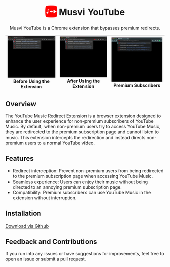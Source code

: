 <h1 align="center">
  <sub>
    <img  src="assets/icons/icon.png" height="38" width="38">
  </sub>
  Musvi YouTube
</h1>
<p align="center">
  Musvi YouTube is a Chrome extension that bypasses premium redirects.
</p>

| ![before]Before Using the Extension | ![after]After Using the Extension | ![premium]Premium Subscribers |
| ----------------------------------- | --------------------------------- | ----------------------------- |

## Overview

The YouTube Music Redirect Extension is a browser extension designed to enhance the user experience for non-premium subscribers of YouTube Music. By default, when non-premium users try to access YouTube Music, they are redirected to the premium subscription page and cannot listen to music. This extension intercepts the redirection and instead directs non-premium users to a normal YouTube video.

## Features

- Redirect interception: Prevent non-premium users from being redirected to the premium subscription page when accessing YouTube Music.
- Seamless experience: Users can enjoy their music without being directed to an annoying premium subscription page.
- Compatibility: Premium subscribers can use YouTube Music in the extension without interruption.

## Installation

[Download via Github]

## Feedback and Contributions

If you run into any issues or have suggestions for improvements, feel free to open an issue or submit a pull request.

[before]: assets/images/preview-before.webp
[after]: assets/images/preview-after.webp
[premium]: assets/images/preview-premium.webp
[Download via Github]: https://github.com/hokikie/musvi-youtube/archive/refs/tags/v1.0.0.zip

